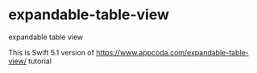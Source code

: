# expandable-table-view
expandable table view 



This is Swift 5.1 version of https://www.appcoda.com/expandable-table-view/ tutorial 
